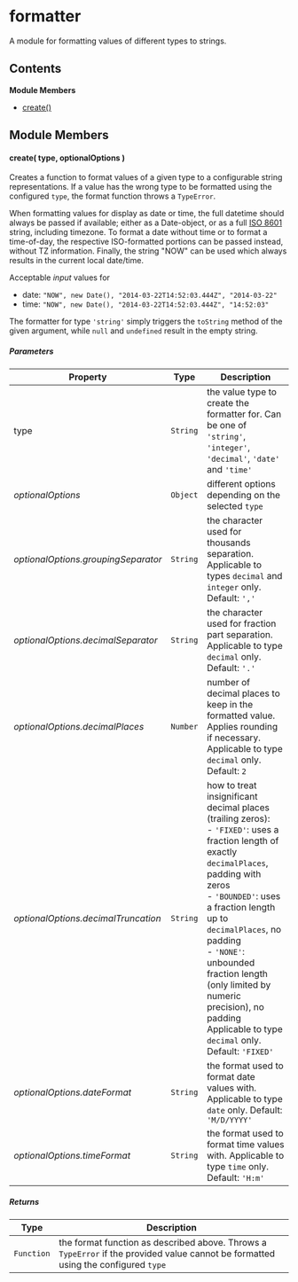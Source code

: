 
# <a id="formatter"></a>formatter

A module for formatting values of different types to strings.

## Contents

**Module Members**

- [create()](#create)

## Module Members

#### <a id="create"></a>create( type, optionalOptions )

Creates a function to format values of a given type to a configurable string representations. If a
value has the wrong type to be formatted using the configured `type`, the format function throws a
`TypeError`.

When formatting values for display as date or time, the full datetime should always be passed if
available; either as a Date-object, or as a full [ISO 8601](http://en.wikipedia.org/wiki/ISO_8601) string,
including timezone. To format a date without time or to format a time-of-day, the respective ISO-formatted
portions can be passed instead, without TZ information.
Finally, the string "NOW" can be used which always results in the current local date/time.

Acceptable *input* values for
   - date: `"NOW", new Date(), "2014-03-22T14:52:03.444Z", "2014-03-22"`
   - time: `"NOW", new Date(), "2014-03-22T14:52:03.444Z", "14:52:03"`

The formatter for type `'string'` simply triggers the `toString` method of the given argument, while
`null` and `undefined` result in the empty string.

##### Parameters

| Property | Type | Description |
| -------- | ---- | ----------- |
| type | `String` |  the value type to create the formatter for. Can be one of `'string'`, `'integer'`, `'decimal'`, `'date'` and `'time'` |
| _optionalOptions_ | `Object` |  different options depending on the selected `type` |
| _optionalOptions.groupingSeparator_ | `String` |  the character used for thousands separation. Applicable to types `decimal` and `integer` only. Default: `','` |
| _optionalOptions.decimalSeparator_ | `String` |  the character used for fraction part separation. Applicable to type `decimal` only. Default: `'.'` |
| _optionalOptions.decimalPlaces_ | `Number` |  number of decimal places to keep in the formatted value. Applies rounding if necessary. Applicable to type `decimal` only. Default: `2` |
| _optionalOptions.decimalTruncation_ | `String` |  how to treat insignificant decimal places (trailing zeros):<br>- `'FIXED'`: uses a fraction length of exactly `decimalPlaces`, padding with zeros<br>- `'BOUNDED'`: uses a fraction length up to `decimalPlaces`, no padding<br>- `'NONE'`: unbounded fraction length (only limited by numeric precision), no padding Applicable to type `decimal` only. Default: `'FIXED'` |
| _optionalOptions.dateFormat_ | `String` |  the format used to format date values with. Applicable to type `date` only. Default: `'M/D/YYYY'` |
| _optionalOptions.timeFormat_ | `String` |  the format used to format time values with. Applicable to type `time` only. Default: `'H:m'` |

##### Returns

| Type | Description |
| ---- | ----------- |
| `Function` |  the format function as described above. Throws a `TypeError` if the provided value cannot be formatted using the configured `type` |
